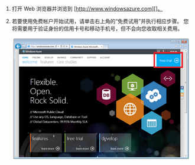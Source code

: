 1. 打开 Web 浏览器并浏览到 [http://www.windowsazure.com][]。
2. 若要使用免费帐户开始试用，请单击右上角的“免费试用”并执行相应步骤。 您将需要用于验证身份的信用卡号和移动手机号，但不会向您收取相关费用。
   
   ![Azure 网站][0]

[0]: ./media/create-azure-account/freetrialonwindowsazurehomepage.png

